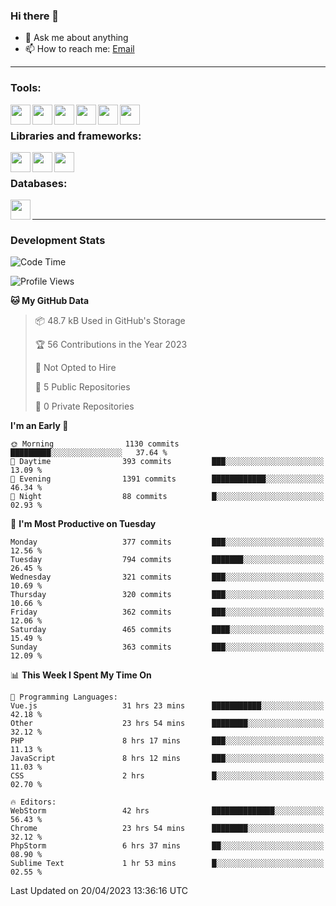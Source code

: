 ### Hi there 👋

- 💬 Ask me about anything
- 📫 How to reach me: [Email]

---

### Tools:
<img align='left' height="32" width="32" src="https://cdn.jsdelivr.net/npm/simple-icons@4.8.0/icons/phpstorm.svg" />
<img align='left' height="32" width="32" src="https://cdn.jsdelivr.net/npm/simple-icons@4.8.0/icons/webstorm.svg" />
<img align='left' height="32" width="32" src="https://cdn.jsdelivr.net/npm/simple-icons@4.8.0/icons/visualstudiocode.svg" />
<img align='left' height="32" width="32" src="https://cdn.jsdelivr.net/npm/simple-icons@4.8.0/icons/sublimetext.svg" />
<img align='left' height="32" width="32" src="https://cdn.jsdelivr.net/npm/simple-icons@4.8.0/icons/laragon.svg" />
<img align='left' height="32" width="32" src="https://cdn.jsdelivr.net/npm/simple-icons@4.8.0/icons/docker.svg" />
<br>

### Libraries and frameworks:
<img align='left' height="32" width="32" src="https://cdn.jsdelivr.net/npm/simple-icons@4.8.0/icons/laravel.svg" />
<img align='left' height="32" width="32" src="https://cdn.jsdelivr.net/npm/simple-icons@4.8.0/icons/vue-dot-js.svg" />
<img align='left' height="32" width="32" src="https://cdn.jsdelivr.net/npm/simple-icons@4.8.0/icons/jquery.svg" />
<br>

### Databases:
<img align='left' height="32" width="32" src="https://cdn.jsdelivr.net/npm/simple-icons@4.8.0/icons/mysql.svg" />
<br>

---
### Development Stats
<!--START_SECTION:waka-->
![Code Time](http://img.shields.io/badge/Code%20Time-1%2C422%20hrs%2059%20mins-blue)

![Profile Views](http://img.shields.io/badge/Profile%20Views-0-blue)

**🐱 My GitHub Data** 

> 📦 48.7 kB Used in GitHub's Storage 
 > 
> 🏆 56 Contributions in the Year 2023
 > 
> 🚫 Not Opted to Hire
 > 
> 📜 5 Public Repositories 
 > 
> 🔑 0 Private Repositories 
 > 
**I'm an Early 🐤** 

```text
🌞 Morning                1130 commits        █████████░░░░░░░░░░░░░░░░   37.64 % 
🌆 Daytime                393 commits         ███░░░░░░░░░░░░░░░░░░░░░░   13.09 % 
🌃 Evening                1391 commits        ████████████░░░░░░░░░░░░░   46.34 % 
🌙 Night                  88 commits          █░░░░░░░░░░░░░░░░░░░░░░░░   02.93 % 
```
📅 **I'm Most Productive on Tuesday** 

```text
Monday                   377 commits         ███░░░░░░░░░░░░░░░░░░░░░░   12.56 % 
Tuesday                  794 commits         ███████░░░░░░░░░░░░░░░░░░   26.45 % 
Wednesday                321 commits         ███░░░░░░░░░░░░░░░░░░░░░░   10.69 % 
Thursday                 320 commits         ███░░░░░░░░░░░░░░░░░░░░░░   10.66 % 
Friday                   362 commits         ███░░░░░░░░░░░░░░░░░░░░░░   12.06 % 
Saturday                 465 commits         ████░░░░░░░░░░░░░░░░░░░░░   15.49 % 
Sunday                   363 commits         ███░░░░░░░░░░░░░░░░░░░░░░   12.09 % 
```


📊 **This Week I Spent My Time On** 

```text
💬 Programming Languages: 
Vue.js                   31 hrs 23 mins      ███████████░░░░░░░░░░░░░░   42.18 % 
Other                    23 hrs 54 mins      ████████░░░░░░░░░░░░░░░░░   32.12 % 
PHP                      8 hrs 17 mins       ███░░░░░░░░░░░░░░░░░░░░░░   11.13 % 
JavaScript               8 hrs 12 mins       ███░░░░░░░░░░░░░░░░░░░░░░   11.03 % 
CSS                      2 hrs               █░░░░░░░░░░░░░░░░░░░░░░░░   02.70 % 

🔥 Editors: 
WebStorm                 42 hrs              ██████████████░░░░░░░░░░░   56.43 % 
Chrome                   23 hrs 54 mins      ████████░░░░░░░░░░░░░░░░░   32.12 % 
PhpStorm                 6 hrs 37 mins       ██░░░░░░░░░░░░░░░░░░░░░░░   08.90 % 
Sublime Text             1 hr 53 mins        █░░░░░░░░░░░░░░░░░░░░░░░░   02.55 % 
```


 Last Updated on 20/04/2023 13:36:16 UTC
<!--END_SECTION:waka-->

[huyviet]: https://huyviet.vn/
[EMAIl]: https://mail.google.com/mail/u/0/?fs=1&tf=cm&source=mailto&to=huynguyenviet0110@gmail.com
